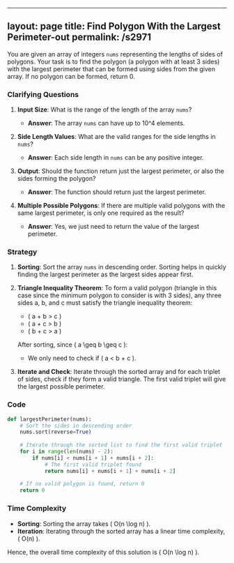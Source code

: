 
---
layout: page
title:  Find Polygon With the Largest Perimeter-out
permalink: /s2971
---

You are given an array of integers `nums` representing the lengths of sides of polygons. Your task is to find the polygon (a polygon with at least 3 sides) with the largest perimeter that can be formed using sides from the given array. If no polygon can be formed, return 0.

### Clarifying Questions

1. **Input Size**: What is the range of the length of the array `nums`?
   - **Answer**: The array `nums` can have up to 10^4 elements.

2. **Side Length Values**: What are the valid ranges for the side lengths in `nums`?
   - **Answer**: Each side length in `nums` can be any positive integer.

3. **Output**: Should the function return just the largest perimeter, or also the sides forming the polygon?
   - **Answer**: The function should return just the largest perimeter.

4. **Multiple Possible Polygons**: If there are multiple valid polygons with the same largest perimeter, is only one required as the result?
   - **Answer**: Yes, we just need to return the value of the largest perimeter.

### Strategy

1. **Sorting**: Sort the array `nums` in descending order. Sorting helps in quickly finding the largest perimeter as the largest sides appear first.

2. **Triangle Inequality Theorem**: To form a valid polygon (triangle in this case since the minimum polygon to consider is with 3 sides), any three sides a, b, and c must satisfy the triangle inequality theorem:
   - \( a + b > c \)
   - \( a + c > b \)
   - \( b + c > a \)

   After sorting, since \( a \geq b \geq c \):
   - We only need to check if \( a < b + c \).

3. **Iterate and Check**: Iterate through the sorted array and for each triplet of sides, check if they form a valid triangle. The first valid triplet will give the largest possible perimeter.

### Code

```python
def largestPerimeter(nums):
    # Sort the sides in descending order
    nums.sort(reverse=True)
    
    # Iterate through the sorted list to find the first valid triplet
    for i in range(len(nums) - 2):
        if nums[i] < nums[i + 1] + nums[i + 2]:
            # The first valid triplet found
            return nums[i] + nums[i + 1] + nums[i + 2]
    
    # If no valid polygon is found, return 0
    return 0
```

### Time Complexity

- **Sorting**: Sorting the array takes \( O(n \log n) \).
- **Iteration**: Iterating through the sorted array has a linear time complexity, \( O(n) \).

Hence, the overall time complexity of this solution is \( O(n \log n) \).